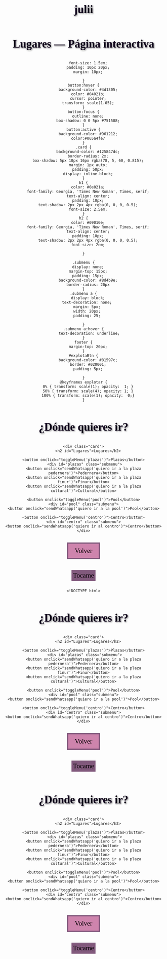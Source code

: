 # julii

# Lugares — Página interactiva

        font-size: 1.5em;
        padding: 10px 20px;
        margin: 10px;

    }
    button:hover {
        background-color: #4d1305;
        color: #04021b;
        cursor: pointer;
        transform: scale(1.05);
    }
    button:focus {
        outline: none;
        box-shadow: 0 0 5px #751508;
    }
    button:active {
        background-color: #961212;
        color:#065a4fe7
    }
    .card {
        background-color: #125847dc;
        border-radius: 2x;
        box-shadow: 5px 10px 16px rgba(78, 5, 60, 0.815);
        margin: 1px auto;
        padding: 50px;
        display: inline-block;
    }
    h1 {
        color: #0e021a;
        font-family: Georgia, 'Times New Roman', Times, serif;
        text-align: center;
        padding: 10px;
        text-shadow: 2px 2px 4px rgba(0, 0, 0, 0.5);
        font-size: 2.5em;
    }
    h2 {
        color: #09010e;
        font-family: Georgia, 'Times New Roman', Times, serif;
        text-align: center;
        padding: 10px;
        text-shadow: 2px 2px 4px rgba(0, 0, 0, 0.5);
        font-size: 2em;

    }

    .submenu {
        display: none;
        margin-top: 15px;
        padding: 15px;
        background-color: #8d4b9e;
        border-radius: 20px
    }
    .submenu a {
        display: block;
       text-decoration: none;
       margin: 5px;
       width: 20px;
       padding: 25;

    }
    .submenu a:hover {
         text-decoration: underline;
    }
    footer {
        margin-top: 20px;
    }
    #explotaBtn {
        background-color: #81597c;
        border: #020001;
        padding: 5px;

    }
    @keyframes explotar {
        0% { transform: scale(1); opacity:  1; }
        50% { transform: scale(4); opacity: 1; }
        100% { transform: scale(1); opacity:  0;}
    }
   </style>
</head>


 <body>
    <h1>¿Dónde quieres ir?</h1>

    <div class="card">
        <h2 id="Lugares">Lugares</h2>

    <button onclick="toggleMenu('plazas')">Plazas</button>
     <div id="plazas" class="submenu">
    <button onclick="sendWhatsapp('quiero ir a la plaza pedernera')">Pedernera</button>
    <button onclick="sendWhatsapp('quiero ir a la plaza finur')">Finur</button>
    <button onclick="sendWhatsapp('quiero ir a la plaza cultural')">Cultural</button>
 </div>

   
    <button onclick="toggleMenu('pool')">Pool</button>
    <div id="pool" class="submenu">
    <button onclick="sendWhatsapp('quiero ir a la pool')">Pool</button>
 </div>
 
    <button onclick="toggleMenu('centro')">Centro</button>
    <div id="centro" class="submenu">
    <button onclick="sendWhatsapp('quiero ir al centro')">Centro</button>
    </div>

 <footer>
    <button onclick="cambiarDePagina('juliii.html')">Volver</button>
</footer>

<button id="explotaBtn">Tocame</button>
</div>

   <script>

    function sendWhatsapp(message)  {
        var phoneNumber = "5492657675467";
        var url = "https://wa.me/" + phoneNumber + "?text=" + encodeURIComponent(message);
        window.open(url, "_blank"); 
    }

    function cambiarDePagina(pagina) {
    window.location.href = pagina;

    }

    function toggleMenu(menuId) {
    var menu = document.getElementById(menuId);
    if (menu.style.display === "block") {
        menu.style.display = "none";
    } else {
        menu.style.display = "block";
    }
}
    const boton = document.getElementById("explotaBtn");
    boton.addEventListener("click",() => {
        let tamaño = 1;
        const crecer = setInterval(() => {
            tamaño +=0.2;
            boton.style.transform = `scale(${tamaño})`;

        if (tamaño >= 5) {
            clearInterval(crecer);
            boton.style.animation = "explotar 0.6s forwards";
            setTimeout(() => {
              boton.style.display = "none";
              document.body.innerHTML +="<h1>decime q no y te corto una teta</h1>";
              
            },600);
     }
    },100);
});

    </script>
    <!DOCTYPE html>
<html lang="en">
<head>
    <meta charset="UTF-8">
    <meta name="viewport" content="width=device-width, initial-scale=1.0">
    <title>Lugares</title>
    <link rel="stylesheet" href="styles.css">
 <style>
    body {
        background-image: url(https://media4.giphy.com/media/v1.Y2lkPTc5MGI3NjExaDZ2YnB6cGx3b3FkcjNtcXJmNTVvaXRqZTd6YWo1OGhlNXcyZjgxYyZlcD12MV9pbnRlcm5hbF9naWZfYnlfaWQmY3Q9Zw/26wkGyLXBYFuwnE6A/giphy.gif);
        background-size: cover;
        font-family: Georgia, 'Times New Roman', Times, serif;
        text-align: center;
        padding: 100px;
    }
    img {
        width:100px;
        padding:10px;
        border-radius: 15px;
    }
    button {
        background-color: #ce84ad;
        color: #020001;
        border: 4px solid #81597c;
        font-family: Georgia, 'Times New Roman', Times, serif;
        font-size: 1.5em;
        padding: 10px 20px;
        margin: 10px;

    }
    button:hover {
        background-color: #4d1305;
        color: #04021b;
        cursor: pointer;
        transform: scale(1.05);
    }
    button:focus {
        outline: none;
        box-shadow: 0 0 5px #751508;
    }
    button:active {
        background-color: #961212;
        color:#065a4fe7
    }
    .card {
        background-color: #125847dc;
        border-radius: 2x;
        box-shadow: 5px 10px 16px rgba(78, 5, 60, 0.815);
        margin: 1px auto;
        padding: 50px;
        display: inline-block;
    }
    h1 {
        color: #0e021a;
        font-family: Georgia, 'Times New Roman', Times, serif;
        text-align: center;
        padding: 10px;
        text-shadow: 2px 2px 4px rgba(0, 0, 0, 0.5);
        font-size: 2.5em;
    }
    h2 {
        color: #09010e;
        font-family: Georgia, 'Times New Roman', Times, serif;
        text-align: center;
        padding: 10px;
        text-shadow: 2px 2px 4px rgba(0, 0, 0, 0.5);
        font-size: 2em;

    }

    .submenu {
        display: none;
        margin-top: 15px;
        padding: 15px;
        background-color: #8d4b9e;
        border-radius: 20px
    }
    .submenu a {
        display: block;
       text-decoration: none;
       margin: 5px;
       width: 20px;
       padding: 25;

    }
    .submenu a:hover {
         text-decoration: underline;
    }
    footer {
        margin-top: 20px;
    }
    #explotaBtn {
        background-color: #81597c;
        border: #020001;
        padding: 5px;

    }
    @keyframes explotar {
        0% { transform: scale(1); opacity:  1; }
        50% { transform: scale(4); opacity: 1; }
        100% { transform: scale(1); opacity:  0;}
    }
   </style>
</head>


 <body>
    <h1>¿Dónde quieres ir?</h1>

    <div class="card">
        <h2 id="Lugares">Lugares</h2>

    <button onclick="toggleMenu('plazas')">Plazas</button>
     <div id="plazas" class="submenu">
    <button onclick="sendWhatsapp('quiero ir a la plaza pedernera')">Pedernera</button>
    <button onclick="sendWhatsapp('quiero ir a la plaza finur')">Finur</button>
    <button onclick="sendWhatsapp('quiero ir a la plaza cultural')">Cultural</button>
 </div>

   
    <button onclick="toggleMenu('pool')">Pool</button>
    <div id="pool" class="submenu">
    <button onclick="sendWhatsapp('quiero ir a la pool')">Pool</button>
 </div>
 
    <button onclick="toggleMenu('centro')">Centro</button>
    <div id="centro" class="submenu">
    <button onclick="sendWhatsapp('quiero ir al centro')">Centro</button>
    </div>

 <footer>
    <button onclick="cambiarDePagina('juliii.html')">Volver</button>
</footer>

<button id="explotaBtn">Tocame</button>
</div>

   <script>

    function sendWhatsapp(message)  {
        var phoneNumber = "5492657675467";
        var url = "https://wa.me/" + phoneNumber + "?text=" + encodeURIComponent(message);
        window.open(url, "_blank"); 
    }

    function cambiarDePagina(pagina) {
    window.location.href = pagina;

    }

    function toggleMenu(menuId) {
    var menu = document.getElementById(menuId);
    if (menu.style.display === "block") {
        menu.style.display = "none";
    } else {
        menu.style.display = "block";
    }
}
    const boton = document.getElementById("explotaBtn");
    boton.addEventListener("click",() => {
        let tamaño = 1;
        const crecer = setInterval(() => {
            tamaño +=0.2;
            boton.style.transform = `scale(${tamaño})`;

        if (tamaño >= 5) {
            clearInterval(crecer);
            boton.style.animation = "explotar 0.6s forwards";
            setTimeout(() => {
              boton.style.display = "none";
              document.body.innerHTML +="<h1>decime q no y te corto una teta</h1>";
              
            },600);
     }
    },100);
});

    </script>

</body>
</html>
<!DOCTYPE html>
<html lang="en">
<head>
    <meta charset="UTF-8">
    <meta name="viewport" content="width=device-width, initial-scale=1.0">
    <title>Lugares</title>
    <link rel="stylesheet" href="styles.css">
 <style>
    body {
        background-image: url(https://media4.giphy.com/media/v1.Y2lkPTc5MGI3NjExaDZ2YnB6cGx3b3FkcjNtcXJmNTVvaXRqZTd6YWo1OGhlNXcyZjgxYyZlcD12MV9pbnRlcm5hbF9naWZfYnlfaWQmY3Q9Zw/26wkGyLXBYFuwnE6A/giphy.gif);
        background-size: cover;
        font-family: Georgia, 'Times New Roman', Times, serif;
        text-align: center;
        padding: 100px;
    }
    img {
        width:100px;
        padding:10px;
        border-radius: 15px;
    }
    button {
        background-color: #ce84ad;
        color: #020001;
        border: 4px solid #81597c;
        font-family: Georgia, 'Times New Roman', Times, serif;
        font-size: 1.5em;
        padding: 10px 20px;
        margin: 10px;

    }
    button:hover {
        background-color: #4d1305;
        color: #04021b;
        cursor: pointer;
        transform: scale(1.05);
    }
    button:focus {
        outline: none;
        box-shadow: 0 0 5px #751508;
    }
    button:active {
        background-color: #961212;
        color:#065a4fe7
    }
    .card {
        background-color: #125847dc;
        border-radius: 2x;
        box-shadow: 5px 10px 16px rgba(78, 5, 60, 0.815);
        margin: 1px auto;
        padding: 50px;
        display: inline-block;
    }
    h1 {
        color: #0e021a;
        font-family: Georgia, 'Times New Roman', Times, serif;
        text-align: center;
        padding: 10px;
        text-shadow: 2px 2px 4px rgba(0, 0, 0, 0.5);
        font-size: 2.5em;
    }
    h2 {
        color: #09010e;
        font-family: Georgia, 'Times New Roman', Times, serif;
        text-align: center;
        padding: 10px;
        text-shadow: 2px 2px 4px rgba(0, 0, 0, 0.5);
        font-size: 2em;

    }

    .submenu {
        display: none;
        margin-top: 15px;
        padding: 15px;
        background-color: #8d4b9e;
        border-radius: 20px
    }
    .submenu a {
        display: block;
       text-decoration: none;
       margin: 5px;
       width: 20px;
       padding: 25;

    }
    .submenu a:hover {
         text-decoration: underline;
    }
    footer {
        margin-top: 20px;
    }
    #explotaBtn {
        background-color: #81597c;
        border: #020001;
        padding: 5px;

    }
    @keyframes explotar {
        0% { transform: scale(1); opacity:  1; }
        50% { transform: scale(4); opacity: 1; }
        100% { transform: scale(1); opacity:  0;}
    }
   </style>
</head>


 <body>
    <h1>¿Dónde quieres ir?</h1>

    <div class="card">
        <h2 id="Lugares">Lugares</h2>

    <button onclick="toggleMenu('plazas')">Plazas</button>
     <div id="plazas" class="submenu">
    <button onclick="sendWhatsapp('quiero ir a la plaza pedernera')">Pedernera</button>
    <button onclick="sendWhatsapp('quiero ir a la plaza finur')">Finur</button>
    <button onclick="sendWhatsapp('quiero ir a la plaza cultural')">Cultural</button>
 </div>

   
    <button onclick="toggleMenu('pool')">Pool</button>
    <div id="pool" class="submenu">
    <button onclick="sendWhatsapp('quiero ir a la pool')">Pool</button>
 </div>
 
    <button onclick="toggleMenu('centro')">Centro</button>
    <div id="centro" class="submenu">
    <button onclick="sendWhatsapp('quiero ir al centro')">Centro</button>
    </div>

 <footer>
    <button onclick="cambiarDePagina('juliii.html')">Volver</button>
</footer>

<button id="explotaBtn">Tocame</button>
</div>

   <script>

    function sendWhatsapp(message)  {
        var phoneNumber = "5492657675467";
        var url = "https://wa.me/" + phoneNumber + "?text=" + encodeURIComponent(message);
        window.open(url, "_blank"); 
    }

    function cambiarDePagina(pagina) {
    window.location.href = pagina;

    }

    function toggleMenu(menuId) {
    var menu = document.getElementById(menuId);
    if (menu.style.display === "block") {
        menu.style.display = "none";
    } else {
        menu.style.display = "block";
    }
}
    const boton = document.getElementById("explotaBtn");
    boton.addEventListener("click",() => {
        let tamaño = 1;
        const crecer = setInterval(() => {
            tamaño +=0.2;
            boton.style.transform = `scale(${tamaño})`;

        if (tamaño >= 5) {
            clearInterval(crecer);
            boton.style.animation = "explotar 0.6s forwards";
            setTimeout(() => {
              boton.style.display = "none";
              document.body.innerHTML +="<h1>decime q no y te corto una teta</h1>";
              
            },600);
     }
    },100);
});

    </script>

</body>
</html>
